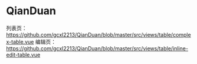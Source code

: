 # QianDuan
列表页：https://github.com/gcxl2213/QianDuan/blob/master/src/views/table/complex-table.vue
编辑页：https://github.com/gcxl2213/QianDuan/blob/master/src/views/table/inline-edit-table.vue


